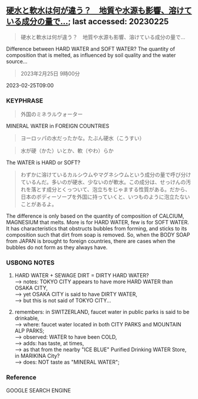 ## [硬水と軟水は何が違う？　地質や水源も影響、溶けている成分の量で…](https://www.asahi.com/articles/ASR2Q5JRCR26PLZU008.html?iref=comtop_7_06); last accessed: 20230225

> 硬水と軟水は何が違う？　地質や水源も影響、溶けている成分の量で…

Difference between HARD WATER and SOFT WATER? The quantity of composition that is melted, as influenced by soil quality and the water source...

> 2023年2月25日 9時00分

2023-02-25T09:00

### KEYPHRASE

> 外国のミネラルウォーター

MINERAL WATER in FOREIGN COUNTRIES

> ヨーロッパの水だったかな。たぶん硬水（こうすい）


> 水が硬（かた）いとか、軟（やわ）らか

The WATER is HARD or SOFT?

> わずかに溶けているカルシウムやマグネシウムという成分の量で呼び分けているんだ。多いのが硬水、少ないのが軟水。この成分は、せっけんの汚れを落とす成分とくっついて、泡立ちをじゃまする性質がある。だから、日本のボディーソープを外国に持っていくと、いつものように泡立たないことがあるよ。

The difference is only based on the quantity of composition of CALCIUM, MAGNESIUM that melts. More is for HARD WATER, few is for SOFT WATER. It has characteristics that obstructs bubbles from forming, and sticks to its composition such that dirt from soap is removed. So, when the BODY SOAP from JAPAN is brought to foreign countries, there are cases when the bubbles do not form as they always have.

### USBONG NOTES

1) HARD WATER + SEWAGE DIRT = DIRTY HARD WATER?<br/>
--> notes: TOKYO CITY appears to have more HARD WATER than OSAKA CITY,<br/>
--> yet OSAKA CITY is said to have DIRTY WATER,<br/>
--> but this is not said of TOKYO CITY...

2) remembers: in SWITZERLAND, faucet water in public parks is said to be drinkable,<br/>
--> where: faucet water located in both CITY PARKS and MOUNTAIN ALP PARKS;<br/>
--> observed: WATER to have been COLD, <br/>
--> adds: has taste, at times,<br/>
--> as that from the nearby "ICE BLUE" Purified Drinking WATER Store, in MARIKINA City?<br/>
--> does: NOT taste as "MINERAL WATER";

### Reference

GOOGLE SEARCH ENGINE
